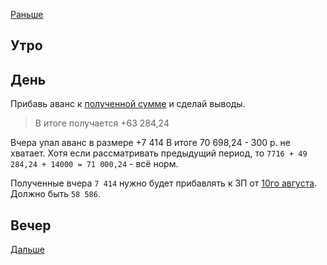 [Раньше](2020.07.24.md)  
## Утро
## День
Прибавь аванс к [полученной сумме](2020.07.10.md##Работа) и сделай выводы.
> В итоге получается +63 284,24

Вчера упал аванс в размере +7 414
В итоге 70 698,24 - 300 р. не хватает.
Хотя если рассматривать предыдущий период, то `7716 + 49 284,24 + 14000 = 71 000,24` - всё норм.

Полученные вчера `7 414` нужно будет прибавлять к ЗП от [10го августа](2020.08.10.md). Должно быть `58 586`.
## Вечер
[Дальше](2020.07.26.md)